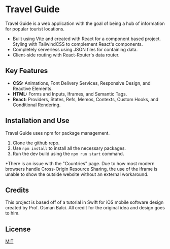 # Travel Guide

Travel Guide is a web application with the goal of being a hub of information for popular tourist locations.

- Built using Vite and created with React for a component based project. Styling with TailwindCSS to complement React's components.
- Completely serverless using JSON files for containing data.
- Client-side routing with React-Router's data router.

## Key Features

- **CSS:** Animations, Font Delivery Services, Responsive Design, and Reactive Elements.
- **HTML:** Forms and Inputs, Iframes, and Semantic Tags.
- **React:** Providers, States, Refs, Memos, Contexts, Custom Hooks, and Conditional Rendering.

## Installation and Use

Travel Guide uses npm for package management.

1. Clone the github repo.
2. Use `npm install` to install all the necessary packages.
3. Run the dev build using the `npm run start` command.

*There is an issue with the "Countries" page. Due to how most modern browsers handle Cross-Origin Resource Sharing, the use of the iframe is unable to show the outside website without an external workaround.

## Credits

This project is based off of a tutorial in Swift for iOS mobile software design created by Prof. Osman Balci. All credit for the original idea and design goes to him.

## License
[MIT](/LICENSE)
